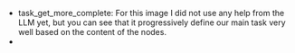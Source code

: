 - task_get_more_complete: For this image I did not use any help from the LLM yet, but you can see that it progressively define our main task very well based on the content of the nodes.
- 